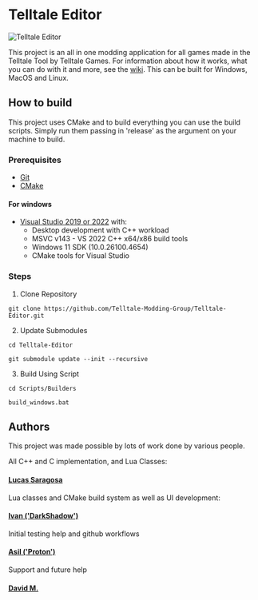 # Telltale Editor

![Telltale Editor](https://github.com/Telltale-Modding-Group/Telltale-Editor/actions/workflows/cmake-multi-platform.yml/badge.svg)

This project is an all in one modding application for all games made in the Telltale Tool by Telltale Games. For information about how it works, what you can do with it and more, see the [wiki](https://github.com/Telltale-Modding-Group/Telltale-Editor/wiki).
This can be built for Windows, MacOS and Linux.

## How to build

This project uses CMake and to build everything you can use the build scripts. Simply run them passing in 'release' as the argument on your machine to build.

### Prerequisites
- [Git](https://git-scm.com/downloads)
- [CMake](https://cmake.org/download/)

#### For windows
- [Visual Studio 2019 or 2022](https://visualstudio.microsoft.com/downloads/) with:
  - Desktop development with C++ workload
  - MSVC v143 - VS 2022 C++ x64/x86 build tools
  - Windows 11 SDK (10.0.26100.4654)
  - CMake tools for Visual Studio

### Steps
1. Clone Repository
```
git clone https://github.com/Telltale-Modding-Group/Telltale-Editor.git
```
2. Update Submodules
```
cd Telltale-Editor
```
```
git submodule update --init --recursive
```
3. Build Using Script
```
cd Scripts/Builders
```
```
build_windows.bat
```

## Authors

This project was made possible by lots of work done by various people. 

All C++ and C implementation, and Lua Classes:
#### [Lucas Saragosa](https://github.com/LucasSaragosa)

Lua classes and CMake build system as well as UI development:
#### [Ivan ('DarkShadow')](https://github.com/iMrShadow)

Initial testing help and github workflows
#### [Asil ('Proton')](https://github.com/asilz)

Support and future help
#### [David M.](https://github.com/frostbone25)
